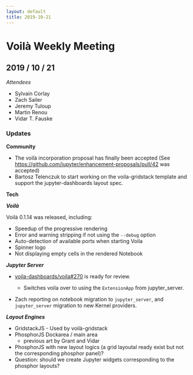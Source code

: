 ```yaml
---
layout: default
title: 2019-10-21
---
```


# Voilà Weekly Meeting

## 2019 / 10 / 21

*Attendees*

* Sylvain Corlay
* Zach Sailer
* Jeremy Tuloup
* Martin Renou
* Vidar T. Fauske

### Updates

**Community**

- The voilà incorporation proposal has finally been accepted (See https://github.com/jupyter/enhancement-proposals/pull/42 was accepted)
- Bartosz Telenczuk to start working on the voila-gridstack template and support the jupyter-dashboards layout spec.

**Tech**

***Voilà***

Voilà 0.1.14 was released, including:
  * Speedup of the progressive rendering
  * Error and warning stripping if not using the `--debug` option
  * Auto-detection of available ports when starting Voila
  * Spinner logo
  * Not displaying empty cells in the rendered Notebook

***Jupyter Server***

- [voila-dashboards/voila#270](https://github.com/voila-dashboards/voila/pull/270) is ready for review.
    * Switches voila over to using the `ExtensionApp` from jupyter_server.

- Zach reporting on notebook migration to `jupyter_server`, and `jupyter_server` migration to new Kernel providers.

***Layout Engines***

- GridstackJS - Used by voilà-gridstack
- PhosphorJS Dockarea / main area
    - previous art by Grant and Vidar
- PhosphorJS with new layout logics (a grid layoutal ready exist but not the corresponding phosphor panel)?
- Question: should we create Jupyter widgets corresponding to the phosphor layouts?

